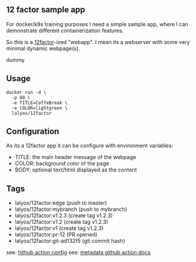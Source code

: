 ## 12 factor sample app

For docker/k8s training purposes I need a simple sample app, where I can demonstrate different containerization features.

So this is a [12factor](https://12factor.net/)-ized "webapp". I mean its a webserver with some very minimal dynamic webpage(s).

dummy

## Usage

```
docker run -d \
  -p 80 \
  -e TITLE=CoffeBreak \
  -e COLOR=lightgreen \
  lalyos/12factor
```

## Configuration

As its a 12factor app it can be configure with environment variables:

- TITLE: the main header message of the webpage
- COLOR: background color of the page
- BODY: optional text/html displayed as the content

## Tags

- lalyos/12factor:edge (push to master)
- lalyos/12factor:mybranch (push to mybranch)
- lalyos/12factor:v1.2.3 (create tag v1.2.3)
- lalyos/12factor:v1.2   (create tag v1.2.3)
- lalyos/12factor:v1     (create tag v1.2.3)
- lalyos/12factor:pr-12 (PR opened)
- lalyos/12factor:git-ad132f5 (git commit hash)


see: [hithub action config](https://github.com/lalyos/docker-12factor/blob/master/.github/workflows/docker-image.yml#L28-L34)
see: [metadata github action docs](https://github.com/docker/metadata-action#typesemver)
